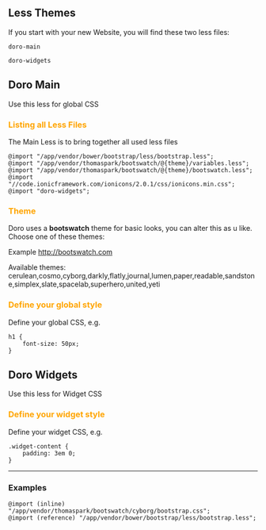 ## Less Themes


If you start with your new Website, you will find these two less files:

`doro-main`

`doro-widgets`


## Doro Main

Use this less for global CSS 

### <p><span style="color:orange">Listing all Less Files</span></p>

The Main Less is to bring together all used less files

```
@import "/app/vendor/bower/bootstrap/less/bootstrap.less";
@import "/app/vendor/thomaspark/bootswatch/@{theme}/variables.less";
@import "/app/vendor/thomaspark/bootswatch/@{theme}/bootswatch.less";
@import "//code.ionicframework.com/ionicons/2.0.1/css/ionicons.min.css";
@import "doro-widgets";
```

### <p><span style="color:orange">Theme</span></p>

Doro uses a **bootswatch** theme for basic looks, you can alter this as u like.
Choose one of these themes:

Example http://bootswatch.com

Available themes: 
cerulean,cosmo,cyborg,darkly,flatly,journal,lumen,paper,readable,sandstone,simplex,slate,spacelab,superhero,united,yeti


### <p><span style="color:orange">Define your global style</span></p>

Define your global CSS, e.g.

```
h1 {
    font-size: 50px;
}
```


## Doro Widgets

Use this less for Widget CSS

### <p><span style="color:orange">Define your widget style</span></p>

Define your widget CSS, e.g.

```
.widget-content {
    padding: 3em 0;
}
```

----

### Examples

    @import (inline) "/app/vendor/thomaspark/bootswatch/cyborg/bootstrap.css";
    @import (reference) "/app/vendor/bower/bootstrap/less/bootstrap.less";
